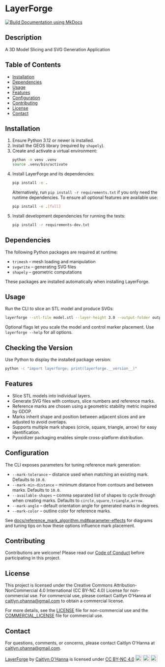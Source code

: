 # LayerForge

[![Build Documentation using MkDocs](https://github.com/ravenoak/layerforge/actions/workflows/docs.yaml/badge.svg)](https://github.com/ravenoak/layerforge/actions/workflows/docs.yaml)

## Description

A 3D Model Slicing and SVG Generation Application

## Table of Contents

- [Installation](#installation)
- [Dependencies](#dependencies)
- [Usage](#usage)
- [Features](#features)
- [Configuration](#configuration)
- [Contributing](#contributing)
- [License](#license)
- [Contact](#contact)

<!-- - [Acknowledgements](#acknowledgements) -->

## Installation

1. Ensure Python 3.12 or newer is installed.
2. Install the GEOS library (required by `shapely`).
3. Create and activate a virtual environment:
   ```bash
   python -m venv .venv
   source .venv/bin/activate
   ```
4. Install LayerForge and its dependencies:
   ```bash
   pip install -e .
   ```
   Alternatively, run `pip install -r requirements.txt` if you only need the runtime dependencies.
   To ensure all optional features are available use:
   ```bash
   pip install -e .[full]
   ```
5. Install development dependencies for running the tests:
   ```bash
   pip install -r requirements-dev.txt
   ```

## Dependencies

The following Python packages are required at runtime:

- `trimesh` – mesh loading and manipulation
- `svgwrite` – generating SVG files
- `shapely` – geometric computations

These packages are installed automatically when installing LayerForge.

## Usage

Run the CLI to slice an STL model and produce SVGs:

```bash
layerforge --stl-file model.stl --layer-height 3.0 --output-folder output
```

Optional flags let you scale the model and control marker placement. Use `layerforge --help` for all options.

## Checking the Version

Use Python to display the installed package version:
```bash
python -c "import layerforge; print(layerforge.__version__)"
```

## Features

- Slice STL models into individual layers.
- Generate SVG files with contours, slice numbers and reference marks.
- Reference marks are chosen using a geometric stability metric inspired by GDOP.
- Marks inherit shape and position between adjacent slices and are adjusted to avoid overlaps.
- Supports multiple mark shapes (circle, square, triangle, arrow) for easy identification.
- Pyoxidizer packaging enables simple cross-platform distribution.

## Configuration

The CLI exposes parameters for tuning reference mark generation:

- `--mark-tolerance` – distance used when matching an existing mark. Defaults to `10.0`.
- `--mark-min-distance` – minimum distance from contours and between marks. Defaults to `10.0`.
- `--available-shapes` – comma separated list of shapes to cycle through when creating marks. Defaults to `circle,square,triangle,arrow`.
- `--mark-angle` – default orientation angle for generated marks in degrees.
- `--mark-color` – outline color for reference marks.

See [docs/reference_mark_algorithm.md#parameter-effects](docs/reference_mark_algorithm.md#parameter-effects)
for diagrams and tuning tips on how these options influence mark placement.

## Contributing

Contributions are welcome! Please read our [Code of Conduct](CODE_OF_CONDUCT.md)
before participating in this project.

## License

This project is licensed under the Creative Commons Attribution-NonCommercial 4.0 International (CC BY-NC 4.0) License
for non-commercial use. For commercial use, please contact Caitlyn O'Hanna at caitlyn.ohanna@gmail.com to
obtain a commercial license.

For more details, see the [LICENSE](LICENSE) file for non-commercial use and
the [COMMERCIAL_LICENSE](COMMERCIAL_LICENSE) file for commercial use.

## Contact

For questions, comments, or concerns, please contact Caitlyn O'Hanna at caitlyn.ohanna@gmail.com.

<p><a property="dct:title" rel="cc:attributionURL" href="https://github.com/ravenoak/layerforge">LayerForge</a> by <a rel="cc:attributionURL dct:creator" property="cc:attributionName" href="https://github.com/ravenoak">Caitlyn O'Hanna</a> is licensed under <a href="https://creativecommons.org/licenses/by-nc/4.0/?ref=chooser-v1" target="_blank" rel="license noopener noreferrer" style="display:inline-block;">CC BY-NC 4.0<img style="height:22px!important;margin-left:3px;vertical-align:text-bottom;" src="https://mirrors.creativecommons.org/presskit/icons/cc.svg?ref=chooser-v1" alt=""><img style="height:22px!important;margin-left:3px;vertical-align:text-bottom;" src="https://mirrors.creativecommons.org/presskit/icons/by.svg?ref=chooser-v1" alt=""><img style="height:22px!important;margin-left:3px;vertical-align:text-bottom;" src="https://mirrors.creativecommons.org/presskit/icons/nc.svg?ref=chooser-v1" alt=""></a></p> 
